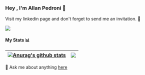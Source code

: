 ### Hey , I'm Allan Pedroni 🙂



Visit my linkedin page and don't forget to send me an invitation. 👋

[![](https://img.shields.io/badge/-Allan%20Pedroni-blue?style=flat-square&logo=Linkedin&logoColor=white&link=https://www.linkedin.com/in/allanpedroni/)](https://www.linkedin.com/in/allanpedroni/)

####  My Stats 📊


| <a href="#"><img align="center" src="https://github-readme-stats.vercel.app/api?username=abpedroni&show_icons=true&theme=dark&hide_border=true" alt="Anurag's github stats" /></a> | <a href="#"><img align="center" src="https://github-readme-stats.vercel.app/api/top-langs/?username=abpedroni&layout=compact&theme=dark&hide_border=true" /></a> |
| ------------- | ------------- |

💬 Ask me about anything [here](https://github.com/abpedroni/abpedroni/issues)

